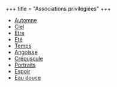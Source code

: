 +++
title = "Associations privilégiées"
+++
- [Automne](/categories/automne)
- [Ciel](/categories/ciel)
- [Etre](/categories/etre)
- [Eté](/categories/eté)
- [Temps](/categories/temps)
- [Angoisse](/categories/angoisse)
- [Crépuscule](/categories/crépuscule)
- [Portraits](/categories/portraits)
- [Espoir](/categories/espoir)
- [Eau douce](/categories/eau-douce)
